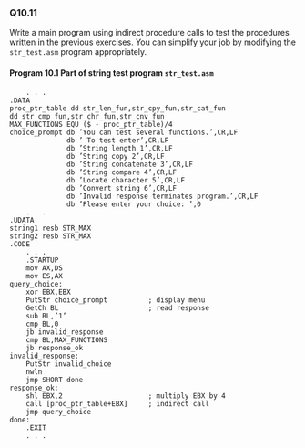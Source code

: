 
### Q10.11

Write a main program using indirect procedure calls to test the procedures written in the previous exercises. You can simplify your job by modifying the `str_test.asm` program appropriately.

#### Program 10.1 Part of string test program ```str_test.asm```
```
	. . .
.DATA
proc_ptr_table dd str_len_fun,str_cpy_fun,str_cat_fun
dd str_cmp_fun,str_chr_fun,str_cnv_fun
MAX_FUNCTIONS EQU ($ - proc_ptr_table)/4
choice_prompt db ’You can test several functions.’,CR,LF
              db ’ To test enter’,CR,LF
              db ’String length 1’,CR,LF
              db ’String copy 2’,CR,LF
              db ’String concatenate 3’,CR,LF
              db ’String compare 4’,CR,LF
              db ’Locate character 5’,CR,LF
              db ’Convert string 6’,CR,LF
              db ’Invalid response terminates program.’,CR,LF
              db ’Please enter your choice: ’,0
	. . .
.UDATA
string1 resb STR_MAX
string2 resb STR_MAX
.CODE
	. . .
	.STARTUP
	mov AX,DS
	mov ES,AX
query_choice:
	xor EBX,EBX
	PutStr choice_prompt          ; display menu
	GetCh BL                      ; read response
	sub BL,’1’
	cmp BL,0
	jb invalid_response
	cmp BL,MAX_FUNCTIONS
	jb response_ok
invalid_response:
	PutStr invalid_choice
	nwln
	jmp SHORT done
response_ok:
	shl EBX,2                     ; multiply EBX by 4
	call [proc_ptr_table+EBX]     ; indirect call
	jmp query_choice
done:
	.EXIT
	. . .
```